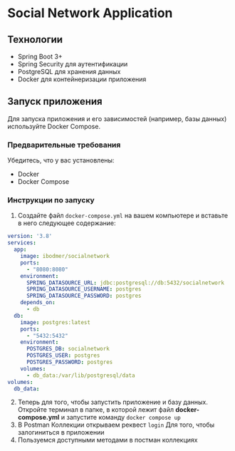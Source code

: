 # Social Network Application

## Технологии
- Spring Boot 3+
- Spring Security для аутентификации
- PostgreSQL для хранения данных
- Docker для контейнеризации приложения

## Запуск приложения

Для запуска приложения и его зависимостей (например, базы данных) используйте Docker Compose.

### Предварительные требования

Убедитесь, что у вас установлены:
- Docker
- Docker Compose

### Инструкции по запуску

1. Создайте файл `docker-compose.yml` на вашем компьютере и вставьте в него следующее содержание:

```yaml
version: '3.8'
services:
  app:
    image: ibodmer/socialnetwork
    ports:
      - "8080:8080"
    environment:
      SPRING_DATASOURCE_URL: jdbc:postgresql://db:5432/socialnetwork
      SPRING_DATASOURCE_USERNAME: postgres
      SPRING_DATASOURCE_PASSWORD: postgres
    depends_on:
      - db
  db:
    image: postgres:latest
    ports:
      - "5432:5432"
    environment:
      POSTGRES_DB: socialnetwork
      POSTGRES_USER: postgres
      POSTGRES_PASSWORD: postgres
    volumes:
      - db_data:/var/lib/postgresql/data
volumes:
  db_data:
```
2. Теперь для того, чтобы запустить приложение и базу данных. Откройте терминал в папке, в которой лежит файл **docker-compose.yml** и запустите команду `docker compose up` 
3. В Postman Коллекции открываем реквест `login` Для того, чтобы залогиниться в приложении
4. Пользуемся доступными методами в постман коллекциях